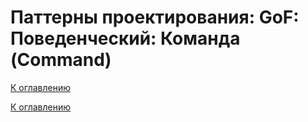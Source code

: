 # Паттерны проектирования: GoF: Поведенческий: Команда (Command)

<!--
https://refactoring.guru/ru/design-patterns/catalog
-->

[К оглавлению](../../../README.md)



[К оглавлению](../../../README.md)
